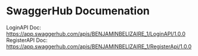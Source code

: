 # SwaggerHub Documenation 

LoginAPI Doc: https://app.swaggerhub.com/apis/BENJAMINBELIZAIRE_1/LoginAPI/1.0.0
RegisterAPI Doc: https://app.swaggerhub.com/apis/BENJAMINBELIZAIRE_1/RegisterApi/1.0.0
